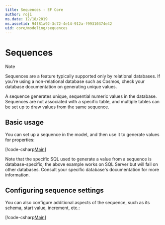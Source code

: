 ```yaml
---
title: Sequences - EF Core
author: roji
ms.date: 12/18/2019
ms.assetid: 94f81a92-3c72-4e14-912a-f99310374e42
uid: core/modeling/sequences
---
```

# Sequences

> [!NOTE]  
> Sequences are a feature typically supported only by relational databases. If you're using a non-relational database such as Cosmos, check your database documentation on generating unique values.

A sequence generates unique, sequential numeric values in the database. Sequences are not associated with a specific table, and multiple tables can be set up to draw values from the same sequence.

## Basic usage

You can set up a sequence in the model, and then use it to generate values for properties:

[!code-csharp[Main](../../../samples/core/Modeling/FluentAPI/Sequence.cs?name=Sequence&highlight=3,7)]

Note that the specific SQL used to generate a value from a sequence is database-specific; the above example works on SQL Server but will fail on other databases. Consult your specific database's documentation for more information.

## Configuring sequence settings

You can also configure additional aspects of the sequence, such as its schema, start value, increment, etc.:

[!code-csharp[Main](../../../samples/core/Modeling/FluentAPI/SequenceConfiguration.cs?name=SequenceConfiguration&highlight=3-5)]

